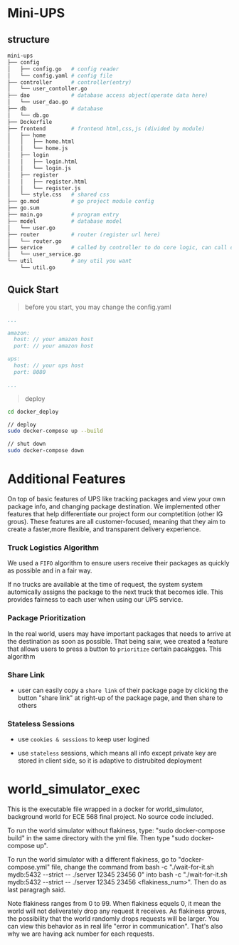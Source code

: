 # Mini-UPS

## structure

```bash
mini-ups
├── config
│   ├── config.go   # config reader
│   └── config.yaml # config file
├── controller      # controller(entry)
│   └── user_contoller.go
├── dao             # database access object(operate data here)
│   └── user_dao.go
├── db              # database
│   └── db.go
├── Dockerfile
├── frontend        # frontend html,css,js (divided by module)
│   ├── home
│   │   ├── home.html
│   │   └── home.js
│   ├── login
│   │   ├── login.html
│   │   └── login.js
│   ├── register
│   │   ├── register.html
│   │   └── register.js
│   └── style.css   # shared css
├── go.mod          # go project module config
├── go.sum          
├── main.go         # program entry
├── model           # database model
│   └── user.go
├── router          # router (register url here)
│   └── router.go
├── service         # called by controller to do core logic, can call dao
│   └── user_service.go
└── util            # any util you want
    └── util.go

```

## Quick Start
> before you start, you may change the config.yaml
```yaml
...

amazon:
  host: // your amazon host
  port: // your amazon host

ups:
  host: // your ups host
  port: 8080

...
```
> deploy
```bash
cd docker_deploy

// deploy
sudo docker-compose up --build

// shut down
sudo docker-compose down
```

# Additional Features
On top of basic features of UPS like tracking packages and view your own package info, and changing package destination. We implemented other features that help differentiate our project form our comptetition (other IG grous). These features are all customer-focused, meaning that they aim to create a faster,more flexible, and transparent delivery experience.

### Truck Logistics Algorithm
We used a `FIFO` algorithm to ensure users receive their packages as quickly as possible and in a fair way. 

If no trucks are available at the time of request, the system system automically assigns the package to the next truck that becomes idle. This provides fairness to each user when using our UPS service.

### Package Prioritization
In the real world, users may have important packages that needs to arrive at the destination as soon as possible. That being saiw, wee created
a feature that allows users to press a button to `prioritize` certain pacakgges. This algorithm 

### Share Link
- user can easily copy a `share link` of their package page by clicking the button "share link" at right-up of the package page, and then share to others

### Stateless Sessions
- use `cookies & sessions` to keep user logined

- use `stateless` sessions, which means all info except private key are stored in client side, so it is adaptive to distrubited deployment



# world_simulator_exec
This is the executable file wrapped in a docker for world_simulator, background world for ECE 568 final project.
No source code included.

To run the world simulator without flakiness, type: "sudo docker-compose build" in the same directory with the yml file.
Then type "sudo docker-compose up". 

To run the world simulator with a different flakiness, go to "docker-compose.yml" file, change the command from bash -c "./wait-for-it.sh mydb:5432 --strict -- ./server 12345 23456 0" into bash -c "./wait-for-it.sh mydb:5432 --strict -- ./server 12345 23456 <flakiness_num>". Then do as last paragragh said.

Note flakiness ranges from 0 to 99. When flakiness equels 0, it mean the world will not deliverately drop any request it receives. As flakiness grows, the possibility that the world randomly drops requests will be larger. You can view this behavior as in real life "error in communication". That's also why we are having ack number for each requests. 
